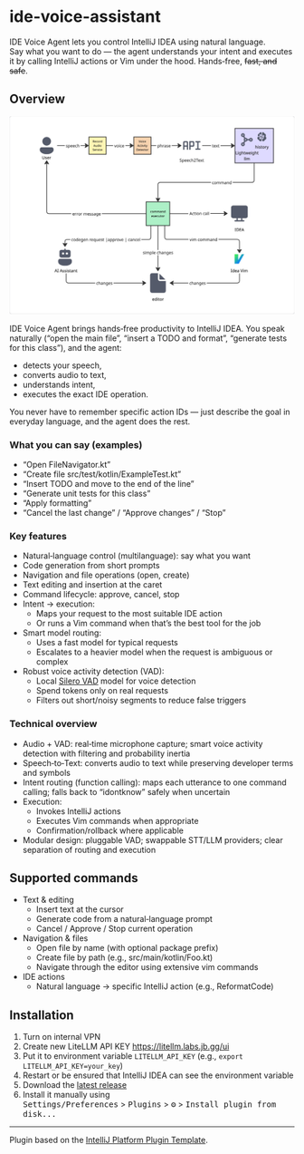 # ide-voice-assistant

<!-- Plugin description -->
IDE Voice Agent lets you control IntelliJ IDEA using natural language.  
Say what you want to do — the agent understands your intent and executes it by calling IntelliJ actions or Vim under the hood. Hands‑free, ~~fast, and safe~~.
<!-- Plugin description end -->

## Overview

![Architecture](docs/diagram.jpg)

IDE Voice Agent brings hands‑free productivity to IntelliJ IDEA. You speak naturally (“open the main file”, “insert a TODO and format”, “generate tests for this class”), and the agent:
- detects your speech,
- converts audio to text,
- understands intent,
- executes the exact IDE operation.

You never have to remember specific action IDs — just describe the goal in everyday language, and the agent does the rest.

### What you can say (examples)
- “Open FileNavigator.kt”
- “Create file src/test/kotlin/ExampleTest.kt”
- “Insert TODO and move to the end of the line”
- “Generate unit tests for this class”
- “Apply formatting”
- “Cancel the last change” / “Approve changes” / “Stop”

### Key features
- Natural‑language control (multilanguage): say what you want
- Code generation from short prompts
- Navigation and file operations (open, create)
- Text editing and insertion at the caret
- Command lifecycle: approve, cancel, stop
- Intent → execution:
    - Maps your request to the most suitable IDE action
    - Or runs a Vim command when that’s the best tool for the job
- Smart model routing:
    - Uses a fast model for typical requests
    - Escalates to a heavier model when the request is ambiguous or complex
- Robust voice activity detection (VAD):
    - Local [Silero VAD](https://github.com/snakers4/silero-vad) model for voice detection
    - Spend tokens only on real requests
    - Filters out short/noisy segments to reduce false triggers

### Technical overview
- Audio + VAD: real‑time microphone capture; smart voice activity detection with filtering and probability inertia
- Speech‑to‑Text: converts audio to text while preserving developer terms and symbols
- Intent routing (function calling): maps each utterance to one command calling; falls back to “idontknow” safely when uncertain
- Execution:
    - Invokes IntelliJ actions
    - Executes Vim commands when appropriate
    - Confirmation/rollback where applicable
- Modular design: pluggable VAD; swappable STT/LLM providers; clear separation of routing and execution

## Supported commands

- Text & editing
    - Insert text at the cursor
    - Generate code from a natural‑language prompt
    - Cancel / Approve / Stop current operation
- Navigation & files
    - Open file by name (with optional package prefix)
    - Create file by path (e.g., src/main/kotlin/Foo.kt)
    - Navigate through the editor using extensive vim commands
- IDE actions
    - Natural language → specific IntelliJ action (e.g., ReformatCode)

## Installation

1. Turn on internal VPN
2. Create new LiteLLM API KEY https://litellm.labs.jb.gg/ui
3. Put it to environment variable `LITELLM_API_KEY` (e.g., `export LITELLM_API_KEY=your_key`)
4. Restart or be ensured that IntelliJ IDEA can see the environment variable 
5. Download the [latest release](https://github.com/flydzen/ide-voice-assistant/releases/latest)
6. Install it manually using  
<kbd>Settings/Preferences</kbd> > <kbd>Plugins</kbd> > <kbd>⚙️</kbd> > <kbd>Install plugin from disk...</kbd>

---

Plugin based on the [IntelliJ Platform Plugin Template][template].

[template]: https://github.com/JetBrains/intellij-platform-plugin-template
[docs:plugin-description]: https://plugins.jetbrains.com/docs/intellij/plugin-user-experience.html#plugin-description-and-presentation
